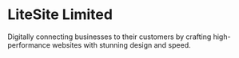 # LiteSite Limited

Digitally connecting businesses to their customers by crafting high-performance websites with stunning design and speed.
